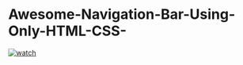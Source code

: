 # Awesome-Navigation-Bar-Using-Only-HTML-CSS-
[![watch](https://i.postimg.cc/wTfYRvPF/Untitled-1.png)](https://www.youtube.com/watch?v=1_m_Nd-1MTE)
